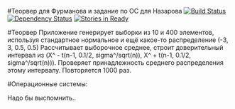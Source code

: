 #Теорвер для Фурманова и задание по ОС для Назарова [![Build Status](https://travis-ci.org/zimy/probos.svg)](https://travis-ci.org/zimy/probos) [![Dependency Status](https://www.versioneye.com/user/projects/55e96f4c211c6b0014000fc2/badge.svg?style=flat)](https://www.versioneye.com/user/projects/55e96f4c211c6b0014000fc2) [![Stories in Ready](https://badge.waffle.io/zimy/probos.png?label=ready&title=Ready)](https://waffle.io/zimy/probos)

#Теорвер
Приложение генерирует выборки из 10 и 400 элементов, используя стандартное нормальное и ещё какое-то распределение (-3, 3, 0.5, 0.5)
Рассчитывает выборочное среднее, строит доверительный интервал из (X^ - t(n-1, 0.1/2, sigma^/sqrt(n)), X^ + t(n-1, 0.1/2, sigma^/sqrt(n))).
Проверяет принадлежность среднего распределения этому интервалу.
Повторяется 1000 раз.


#Операционные системы:

Надо бы выспомнить.. 
